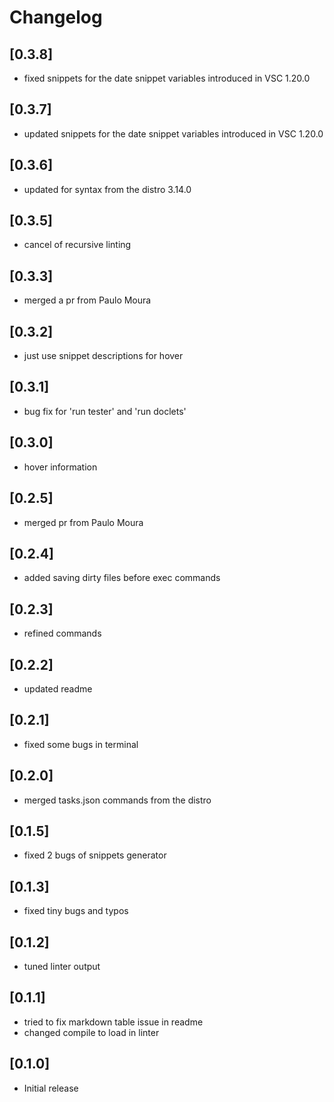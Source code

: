 # Changelog

## [0.3.8]
- fixed snippets for the date snippet variables introduced in VSC 1.20.0

## [0.3.7]
- updated snippets for the date snippet variables introduced in VSC 1.20.0

## [0.3.6]
- updated for syntax from the distro 3.14.0

## [0.3.5]
- cancel of recursive linting

## [0.3.3]
- merged a pr from Paulo Moura

## [0.3.2]
- just use snippet descriptions for hover

## [0.3.1]
- bug fix for 'run tester' and 'run doclets'

## [0.3.0]
- hover information

## [0.2.5]
- merged pr from Paulo Moura

## [0.2.4]
- added saving dirty files before exec commands

## [0.2.3]
- refined commands

## [0.2.2]
- updated readme

## [0.2.1]
- fixed some bugs in terminal

## [0.2.0]
- merged tasks.json commands from the distro

## [0.1.5]
- fixed 2 bugs of snippets generator

## [0.1.3]
- fixed tiny bugs and typos

## [0.1.2]
- tuned linter output

## [0.1.1]
- tried to fix markdown table issue in readme
- changed compile to load in linter

## [0.1.0]
- Initial release